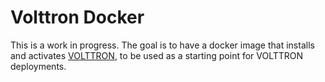 # Volttron Docker

This is a work in progress. The goal is to have a docker image that installs and activates [VOLTTRON](https://github.com/VOLTTRON/volttron), to be used as a starting point for VOLTTRON deployments.
